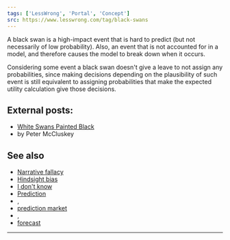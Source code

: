 ```yaml
---
tags: ['LessWrong', 'Portal', 'Concept']
src: https://www.lesswrong.com/tag/black-swans
---
```


 A black swan is a high-impact event that is hard to predict (but not necessarily of low probability). Also, an event that is not accounted for in a model, and therefore causes the model to break down when it occurs.

Considering some event a black swan doesn't give a leave to not assign any probabilities, since making decisions depending on the plausibility of such event is still equivalent to assigning probabilities that make the expected utility calculation give those decisions.

## External posts:
- [White Swans Painted Black](http://www.overcomingbias.com/2008/09/white-swans-p-1.html)
-  by Peter McCluskey

## See also
- [Narrative fallacy](https://www.lesswrong.com/tag/narrative-fallacy)
- [Hindsight bias](https://www.lesswrong.com/tag/hindsight-bias)
- [I don't know](https://www.lesswrong.com/tag/i-dont-know)
- [Prediction](https://www.lesswrong.com/tag/forecasting-and-prediction)
- , 
- [prediction market](https://www.lesswrong.com/tag/prediction-markets)
- , 
- [forecast](https://www.lesswrong.com/tag/forecast)



---

